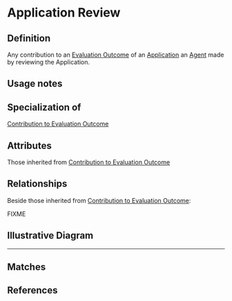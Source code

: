 # Application Review

## Definition
Any contribution to an [Evaluation Outcome](../entities/Evaluation_Outcome.md) of an [Application](../entities/Application.md) an [Agent](../entities/Agent.md) made by reviewing the Application.

## Usage notes

## Specialization of
[Contribution to Evaluation Outcome](../entities/Contribution_to_Evaluation_Outcome.md)

## Attributes
Those inherited from [Contribution to Evaluation Outcome](../entities/Contribution_to_Evaluation_Outcome.md)

## Relationships
Beside those inherited from [Contribution to Evaluation Outcome](../entities/Contribution_to_Evaluation_Outcome.md#relationships):

FIXME

## Illustrative Diagram

---
## Matches

## References
